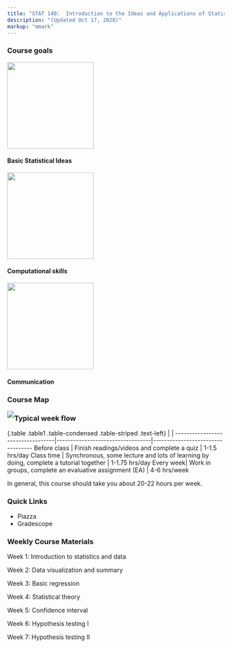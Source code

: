 ```yaml
---
title: "STAT 140:  Introduction to the Ideas and Applications of Statistics"
description: "(Updated Oct 17, 2020)"
markup: "mmark"
---
```

### Course goals

<div class="row">
<div class="col-md-4" markdown="1">
<img height="200px" class="center-block" src="../img/basic-stat.jpeg">
<h4>Basic Statistical Ideas</h4>
</div>
<div class="col-md-4" markdown="1">
<img height="200px" class="center-block" src="../img/data.png">
<h4>Computational skills</h4>
</div>
<div class="col-md-4" markdown="1">
<img height="200px" class="center-block" src="../img/communicate.png">
<h4>Communication</h4>
</div>
</div>

### Course Map

<img style="float: left; max-width: 100%; width: auto; height: auto;" src="https://sshanshans.github.io/stat140/img/course-flow.png">

### Typical week flow

{.table .table1 .table-condensed .table-striped .text-left}
<span></span>     | <span></span> | <span></span> 
----------------------------------|----------------------------------|----------------------------------
Before class | Finish readings/videos and complete a quiz | 1-1.5 hrs/day
Class time | Synchronous, some lecture and lots of learning by doing, complete a tutorial together  | 1-1.75 hrs/day
Every week| Work in groups, complete an evaluative assignment (EA) | 4-6 hrs/week 

In general, this course should take you about 20-22 hours per week. 

### Quick Links

* Piazza
* Gradescope

### Weekly Course Materials

Week 1: Introduction to statistics and data

Week 2: Data visualization and summary

Week 3: Basic regression

Week 4: Statistical theory

Week 5: Confidence interval

Week 6: Hypothesis testing I

Week 7: Hypothesis testing II



